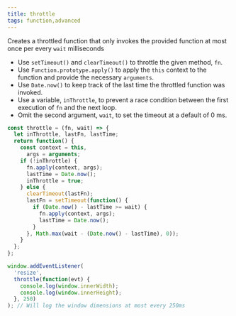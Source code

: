 ```yaml
---
title: throttle
tags: function,advanced
---
```


Creates a throttled function that only invokes the provided function at most once per every `wait` milliseconds

- Use `setTimeout()` and `clearTimeout()` to throttle the given method, `fn`.
- Use `Function.prototype.apply()` to apply the `this` context to the function and provide the necessary `arguments`.
- Use `Date.now()` to keep track of the last time the throttled function was invoked.
- Use a variable, `inThrottle`, to prevent a race condition between the first execution of `fn` and the next loop.
- Omit the second argument, `wait`, to set the timeout at a default of 0 ms.

```js
const throttle = (fn, wait) => {
  let inThrottle, lastFn, lastTime;
  return function() {
    const context = this,
      args = arguments;
    if (!inThrottle) {
      fn.apply(context, args);
      lastTime = Date.now();
      inThrottle = true;
    } else {
      clearTimeout(lastFn);
      lastFn = setTimeout(function() {
        if (Date.now() - lastTime >= wait) {
          fn.apply(context, args);
          lastTime = Date.now();
        }
      }, Math.max(wait - (Date.now() - lastTime), 0));
    }
  };
};
```

```js
window.addEventListener(
  'resize',
  throttle(function(evt) {
    console.log(window.innerWidth);
    console.log(window.innerHeight);
  }, 250)
); // Will log the window dimensions at most every 250ms
```
